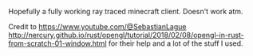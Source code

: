 Hopefully a fully working ray traced minecraft client. Doesn't work atm.

Credit to
https://www.youtube.com/@SebastianLague
http://nercury.github.io/rust/opengl/tutorial/2018/02/08/opengl-in-rust-from-scratch-01-window.html
for their help and a lot of the stuff I used.